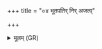 +++
title = "०४ भूतपतिर् निर् अजत्व्"

+++
<details><summary>मूलम् (GR)</summary>

भूतपतिर् निर् अजत्व्  
इन्द्रश् चेतः सदान्वाः ।  
गृहस्य बुध्न आसीनास्  
ता वज्रेणाधि तिष्ठतु ॥
</details>